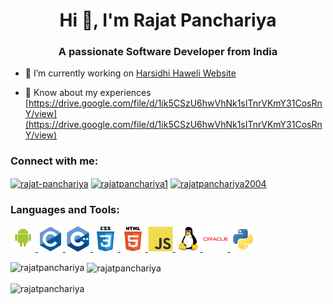<h1 align="center">Hi 👋, I'm Rajat Panchariya</h1>
<h3 align="center">A passionate Software Developer from India</h3>


- 🔭 I’m currently working on [Harsidhi Haweli Website](https://harsidhihaweli.com/)

- 📄 Know about my experiences [https://drive.google.com/file/d/1ik5CSzU6hwVhNk1sITnrVKmY31CosRnY/view](https://drive.google.com/file/d/1ik5CSzU6hwVhNk1sITnrVKmY31CosRnY/view)

<h3 align="left">Connect with me:</h3>
<p align="left">
<a href="https://linkedin.com/in/rajat-panchariya" target="blank"><img align="center" src="https://raw.githubusercontent.com/rahuldkjain/github-profile-readme-generator/master/src/images/icons/Social/linked-in-alt.svg" alt="rajat-panchariya" height="30" width="40" /></a>
<a href="https://www.hackerrank.com/rajatpanchariya1" target="blank"><img align="center" src="https://raw.githubusercontent.com/rahuldkjain/github-profile-readme-generator/master/src/images/icons/Social/hackerrank.svg" alt="rajatpanchariya1" height="30" width="40" /></a>
<a href="https://www.leetcode.com/rajatpanchariya2004" target="blank"><img align="center" src="https://raw.githubusercontent.com/rahuldkjain/github-profile-readme-generator/master/src/images/icons/Social/leet-code.svg" alt="rajatpanchariya2004" height="30" width="40" /></a>
</p>

<h3 align="left">Languages and Tools:</h3>
<p align="left"> <a href="https://developer.android.com" target="_blank" rel="noreferrer"> <img src="https://raw.githubusercontent.com/devicons/devicon/master/icons/android/android-original-wordmark.svg" alt="android" width="40" height="40"/> </a> <a href="https://www.cprogramming.com/" target="_blank" rel="noreferrer"> <img src="https://raw.githubusercontent.com/devicons/devicon/master/icons/c/c-original.svg" alt="c" width="40" height="40"/> </a> <a href="https://www.w3schools.com/cpp/" target="_blank" rel="noreferrer"> <img src="https://raw.githubusercontent.com/devicons/devicon/master/icons/cplusplus/cplusplus-original.svg" alt="cplusplus" width="40" height="40"/> </a> <a href="https://www.w3schools.com/css/" target="_blank" rel="noreferrer"> <img src="https://raw.githubusercontent.com/devicons/devicon/master/icons/css3/css3-original-wordmark.svg" alt="css3" width="40" height="40"/> </a> <a href="https://www.w3.org/html/" target="_blank" rel="noreferrer"> <img src="https://raw.githubusercontent.com/devicons/devicon/master/icons/html5/html5-original-wordmark.svg" alt="html5" width="40" height="40"/> </a> <a href="https://developer.mozilla.org/en-US/docs/Web/JavaScript" target="_blank" rel="noreferrer"> <img src="https://raw.githubusercontent.com/devicons/devicon/master/icons/javascript/javascript-original.svg" alt="javascript" width="40" height="40"/> </a> <a href="https://www.linux.org/" target="_blank" rel="noreferrer"> <img src="https://raw.githubusercontent.com/devicons/devicon/master/icons/linux/linux-original.svg" alt="linux" width="40" height="40"/> </a> <a href="https://www.oracle.com/" target="_blank" rel="noreferrer"> <img src="https://raw.githubusercontent.com/devicons/devicon/master/icons/oracle/oracle-original.svg" alt="oracle" width="40" height="40"/> </a> <a href="https://www.python.org" target="_blank" rel="noreferrer"> <img src="https://raw.githubusercontent.com/devicons/devicon/master/icons/python/python-original.svg" alt="python" width="40" height="40"/> </a> </p>

<p><img align="left" src="https://github-readme-stats.vercel.app/api/top-langs?username=rajatpanchariya&show_icons=true&locale=en&layout=compact" alt="rajatpanchariya" /></p>

<p>&nbsp;<img align="center" src="https://github-readme-stats.vercel.app/api?username=rajatpanchariya&show_icons=true&locale=en" alt="rajatpanchariya" /></p>

<p><img align="center" src="https://github-readme-streak-stats.herokuapp.com/?user=rajatpanchariya&" alt="rajatpanchariya" /></p>

